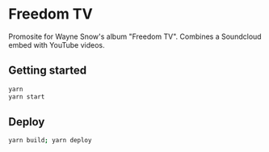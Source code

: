 # Freedom TV

Promosite for Wayne Snow's album "Freedom TV".
Combines a Soundcloud embed with YouTube videos.

## Getting started

```bash
yarn 
yarn start
```

## Deploy

```bash
yarn build; yarn deploy
```

